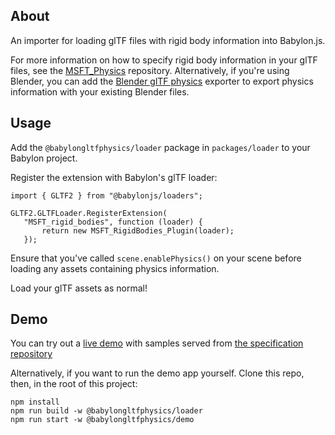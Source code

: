 ## About

An importer for loading glTF files with rigid body information into Babylon.js.

For more information on how to specify rigid body information in your glTF files, see the [MSFT_Physics](https://github.com/eoineoineoin/glTF_Physics) repository. Alternatively, if you're using Blender, you can add the [Blender glTF physics](https://github.com/eoineoineoin/glTF_Physics_Blender_Exporter) exporter to export physics information with your existing Blender files.

## Usage

Add the `@babylongltfphysics/loader` package in `packages/loader` to your Babylon project.

Register the extension with Babylon's glTF loader:

```
import { GLTF2 } from "@babylonjs/loaders";

GLTF2.GLTFLoader.RegisterExtension(
   "MSFT_rigid_bodies", function (loader) {
       return new MSFT_RigidBodies_Plugin(loader);
   });
```

Ensure that you've called `scene.enablePhysics()` on your scene before loading any assets containing physics information.

Load your glTF assets as normal!

## Demo

You can try out a [live demo](https://eoineoineoin.github.io/glTF_Physics_Babylon/packages/demo/dist/) with samples served from [the specification repository](https://github.com/eoineoineoin/glTF_Physics/tree/master/samples/)

Alternatively, if you want to run the demo app yourself. Clone this repo, then, in the root of this project:

```
npm install
npm run build -w @babylongltfphysics/loader
npm run start -w @babylongltfphysics/demo
```
